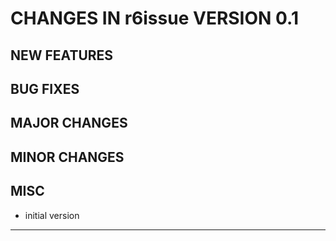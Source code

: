 # CHANGES IN r6issue VERSION 0.1

## NEW FEATURES

## BUG FIXES

## MAJOR CHANGES

## MINOR CHANGES

## MISC

- initial version

-----


